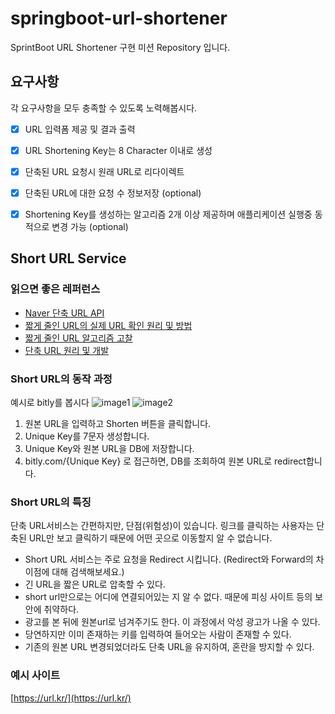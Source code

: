 # springboot-url-shortener
SprintBoot URL Shortener 구현 미션 Repository 입니다.

## 요구사항
각 요구사항을 모두 충족할 수 있도록 노력해봅시다.
- [x] URL 입력폼 제공 및 결과 출력
- [x] URL Shortening Key는 8 Character 이내로 생성
- [x] 단축된 URL 요청시 원래 URL로 리다이렉트
- [x] 단축된 URL에 대한 요청 수 정보저장 (optional)
- [x] Shortening Key를 생성하는 알고리즘 2개 이상 제공하며 애플리케이션 실행중 동적으로 변경 가능 (optional) 


## Short URL Service
### 읽으면 좋은 레퍼런스
- [Naver 단축 URL API](https://developers.naver.com/docs/utils/shortenurl/)
- [짧게 줄인 URL의 실제 URL 확인 원리 및 방법](https://metalkin.tistory.com/50)
- [짧게 줄인 URL 알고리즘 고찰](https://metalkin.tistory.com/53)
- [단축 URL 원리 및 개발](https://blog.siyeol.com/26)

### Short URL의 동작 과정
예시로 bitly를 봅시다
![image1](https://github.com/prgrms-be-devcourse/springboot-url-shortener/blob/main/image1.png?raw=true)
![image2](https://github.com/prgrms-be-devcourse/springboot-url-shortener/blob/main/image2.png?raw=true)
1. 원본 URL을 입력하고 Shorten 버튼을 클릭합니다.
2. Unique Key를 7문자 생성합니다.
3. Unique Key와 원본 URL을 DB에 저장합니다.
4. bitly.com/{Unique Key} 로 접근하면, DB를 조회하여 원본 URL로 redirect합니다.

### Short URL의 특징
단축 URL서비스는 간편하지만, 단점(위험성)이 있습니다. 
링크를 클릭하는 사용자는 단축된 URL만 보고 클릭하기 때문에 어떤 곳으로 이동할지 알 수 없습니다.

- Short URL 서비스는 주로 요청을 Redirect 시킵니다. (Redirect와 Forward의 차이점에 대해 검색해보세요.)
- 긴 URL을 짧은 URL로 압축할 수 있다.
- short url만으로는 어디에 연결되어있는 지 알 수 없다. 때문에 피싱 사이트 등의 보안에 취약하다.
- 광고를 본 뒤에 원본url로 넘겨주기도 한다. 이 과정에서 악성 광고가 나올 수 있다.
- 당연하지만 이미 존재하는 키를 입력하여 들어오는 사람이 존재할 수 있다.
- 기존의 원본 URL 변경되었더라도 단축 URL을 유지하여, 혼란을 방지할 수 있다.

### 예시 사이트
[https://url.kr/](https://url.kr/)
